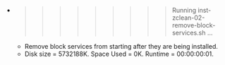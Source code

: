 * >>>>>>>>> Running inst-zclean-02-remove-block-services.sh ...
  * Remove block services from starting after they are being installed.
  * Disk size = 5732188K. Space Used = 0K. Runtime = 00:00:00:01.
